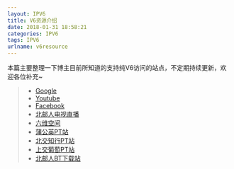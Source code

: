 ```yaml
---
layout: IPV6
title: V6资源介绍
date: 2018-01-31 18:58:21
categories: IPV6
tags: IPV6
urlname: v6resource
---
```

本篇主要整理一下博主目前所知道的支持纯V6访问的站点，不定期持续更新，欢迎各位补充~

> - [Google](https://ipv6.google.com)
> - [Youtube](https://www.youtube.com)
> - [Facebook](https://www.facebook.com)
> - [北邮人电视直播](http://tv.byr.cn)
> - [六维空间](http://bt.neu6.edu.cn/)
> - [蒲公英PT站](https://npupt.com/)
> - [北交知行PT站](http://pt.zhixing.bjtu.edu.cn/)
> - [上交葡萄PT站](https://pt.sjtu.edu.cn)
> - [北邮人BT下载站](http://bt.byr.cn)

